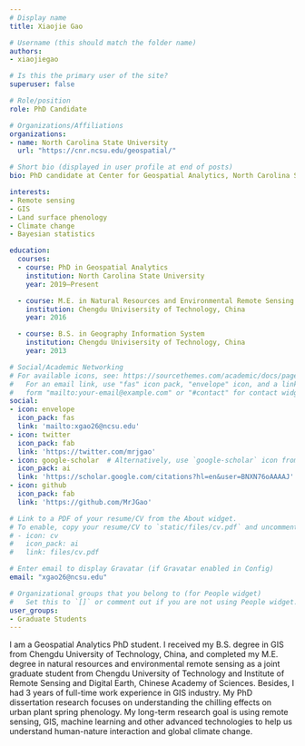 ```yaml
---
# Display name
title: Xiaojie Gao

# Username (this should match the folder name)
authors:
- xiaojiegao

# Is this the primary user of the site?
superuser: false

# Role/position
role: PhD Candidate

# Organizations/Affiliations
organizations:
- name: North Carolina State University
  url: "https://cnr.ncsu.edu/geospatial/"

# Short bio (displayed in user profile at end of posts)
bio: PhD candidate at Center for Geospatial Analytics, North Carolina State University.

interests:
- Remote sensing
- GIS
- Land surface phenology
- Climate change
- Bayesian statistics

education:
  courses:
  - course: PhD in Geospatial Analytics
    institution: North Carolina State University
    year: 2019–Present

  - course: M.E. in Natural Resources and Environmental Remote Sensing
    institution: Chengdu Univisersity of Technology, China
    year: 2016

  - course: B.S. in Geography Information System
    institution: Chengdu Univisersity of Technology, China
    year: 2013

# Social/Academic Networking
# For available icons, see: https://sourcethemes.com/academic/docs/page-builder/#icons
#   For an email link, use "fas" icon pack, "envelope" icon, and a link in the
#   form "mailto:your-email@example.com" or "#contact" for contact widget.
social:
- icon: envelope
  icon_pack: fas
  link: 'mailto:xgao26@ncsu.edu'
- icon: twitter
  icon_pack: fab
  link: 'https://twitter.com/mrjgao'
- icon: google-scholar  # Alternatively, use `google-scholar` icon from `ai` icon pack
  icon_pack: ai
  link: 'https://scholar.google.com/citations?hl=en&user=BNXN76oAAAAJ'
- icon: github
  icon_pack: fab
  link: 'https://github.com/MrJGao'

# Link to a PDF of your resume/CV from the About widget.
# To enable, copy your resume/CV to `static/files/cv.pdf` and uncomment the lines below.
# - icon: cv
#   icon_pack: ai
#   link: files/cv.pdf

# Enter email to display Gravatar (if Gravatar enabled in Config)
email: "xgao26@ncsu.edu"

# Organizational groups that you belong to (for People widget)
#   Set this to `[]` or comment out if you are not using People widget.
user_groups:
- Graduate Students
---
```


I am a Geospatial Analytics PhD student. I received my B.S. degree in GIS from Chengdu University of Technology, China, and completed my M.E. degree in natural resources and environmental remote sensing as a joint graduate student from Chengdu University of Technology and Institute of Remote Sensing and Digital Earth, Chinese Academy of Sciences. Besides, I had 3 years of full-time work experience in GIS industry. My PhD dissertation research focuses on understanding the chilling effects on urban plant spring phenology. My long-term research goal is using remote sensing, GIS, machine learning and other advanced technologies to help us understand human-nature interaction and global climate change.
